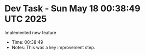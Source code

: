 # Dev Task - Sun May 18 00:38:49 UTC 2025
Implemented new feature
- Time: 00:38:49
- Notes: This was a key improvement step.
